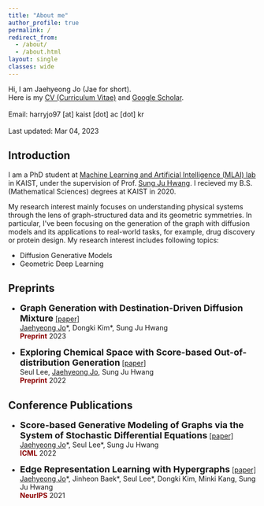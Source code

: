 ```yaml
---
title: "About me"
author_profile: true
permalink: /
redirect_from:
  - /about/
  - /about.html
layout: single
classes: wide
---
```

Hi, I am Jaehyeong Jo (Jae for short). <br>
Here is my [CV (Curriculum Vitae)](/assets/CV.pdf) and [Google Scholar](https://scholar.google.com/citations?user=sB2n9ncAAAAJ&hl=ko&oi=ao). <br>
<br>
Email: harryjo97 [at] kaist [dot] ac [dot] kr <br>
<br>
Last updated: Mar 04, 2023


## Introduction
<!-- <span style="color:darkred">Introduction</span> -->
I am a PhD student at [Machine Learning and Artificial Intelligence (MLAI) lab](https://www.mlai-kaist.com/) in KAIST, under the supervision of Prof. [Sung Ju Hwang](http://www.sungjuhwang.com/).
I recieved my B.S. (Mathematical Sciences) degrees at KAIST in 2020.

My research interest mainly focuses on understanding physical systems through the lens of graph-structured data and its geometric symmetries. In particular, I've been focusing on the generation of the graph with diffusion models and its applications to real-world tasks, for example, drug discovery or protein design. My research interest includes following topics:
- Diffusion Generative Models
- Geometric Deep Learning

## Preprints 
- <font size="4"><b>Graph Generation with Destination-Driven Diffusion Mixture</b></font> [[paper]](https://arxiv.org/abs/2302.03596) <br>
&#x200B;<U>Jaehyeong Jo</U>\*, Dongki Kim\*, Sung Ju Hwang <br>
<span style="color:darkred">**Preprint**</span> 2023

- <font size="4"><b>Exploring Chemical Space with Score-based Out-of-distribution Generation</b></font> [[paper]](https://arxiv.org/abs/2206.07632) <br>
Seul Lee, <U>Jaehyeong Jo</U>, Sung Ju Hwang <br>
<span style="color:darkred">**Preprint**</span> 2022


## Conference Publications
- <font size="4"><b>Score-based Generative Modeling of Graphs via the System of Stochastic Differential Equations</b></font> [[paper]](https://arxiv.org/abs/2202.02514) <br>
&#x200B;<U>Jaehyeong Jo</U>\*, Seul Lee\*, Sung Ju Hwang <br>
<span style="color:darkred">**ICML**</span> 2022

- <font size="4"><b>Edge Representation Learning with Hypergraphs</b></font> [[paper]](https://arxiv.org/abs/2106.15845) <br>
&#x200B;<U>Jaehyeong Jo</U>\*, Jinheon Baek\*, Seul Lee\*, Dongki Kim, Minki Kang, Sung Ju Hwang <br>
<span style="color:darkred">**NeurIPS**</span> 2021

<!-- (\*: equal contribution) -->


<!-- ## Education
- **Korea Advanced Institute of Science and Technology** \\
  <font size="3">Aug. 2021 - </font>
  Ph.d. in Graduate School of Artificial Intelligence

- **Korea Advanced Institute of Science and Technology** \\
  <font size="3">Mar. 2020 - Aug. 2021</font>
  M.S. in Mathematical Sciences

- **Korea Advanced Institute of Science and Technology** \\
  <font size="3">Mar. 2016 - Feb. 2020</font>
  B.S. in Mathematical Sciences -->



